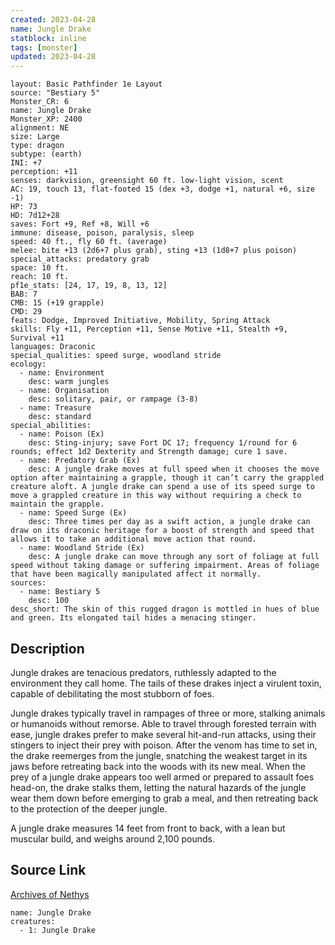 ```yaml
---
created: 2023-04-28
name: Jungle Drake
statblock: inline
tags: [monster]
updated: 2023-04-28
---
```

```statblock
layout: Basic Pathfinder 1e Layout
source: "Bestiary 5"
Monster_CR: 6
name: Jungle Drake
Monster_XP: 2400
alignment: NE
size: Large
type: dragon
subtype: (earth)
INI: +7
perception: +11
senses: darkvision, greensight 60 ft. low-light vision, scent
AC: 19, touch 13, flat-footed 15 (dex +3, dodge +1, natural +6, size -1)
HP: 73
HD: 7d12+28
saves: Fort +9, Ref +8, Will +6
immune: disease, poison, paralysis, sleep
speed: 40 ft., fly 60 ft. (average)
melee: bite +13 (2d6+7 plus grab), sting +13 (1d8+7 plus poison)
special_attacks: predatory grab
space: 10 ft.
reach: 10 ft.
pf1e_stats: [24, 17, 19, 8, 13, 12]
BAB: 7
CMB: 15 (+19 grapple)
CMD: 29
feats: Dodge, Improved Initiative, Mobility, Spring Attack
skills: Fly +11, Perception +11, Sense Motive +11, Stealth +9, Survival +11
languages: Draconic
special_qualities: speed surge, woodland stride
ecology:
  - name: Environment
    desc: warm jungles
  - name: Organisation
    desc: solitary, pair, or rampage (3-8)
  - name: Treasure
    desc: standard
special_abilities:
  - name: Poison (Ex)
    desc: Sting-injury; save Fort DC 17; frequency 1/round for 6 rounds; effect 1d2 Dexterity and Strength damage; cure 1 save.
  - name: Predatory Grab (Ex)
    desc: A jungle drake moves at full speed when it chooses the move option after maintaining a grapple, though it can’t carry the grappled creature aloft. A jungle drake can spend a use of its speed surge to move a grappled creature in this way without requiring a check to maintain the grapple.
  - name: Speed Surge (Ex)
    desc: Three times per day as a swift action, a jungle drake can draw on its draconic heritage for a boost of strength and speed that allows it to take an additional move action that round.
  - name: Woodland Stride (Ex)
    desc: A jungle drake can move through any sort of foliage at full speed without taking damage or suffering impairment. Areas of foliage that have been magically manipulated affect it normally.
sources:
  - name: Bestiary 5
    desc: 100
desc_short: The skin of this rugged dragon is mottled in hues of blue and green. Its elongated tail hides a menacing stinger.
```
## Description
Jungle drakes are tenacious predators, ruthlessly adapted to the environment they call home. The tails of these drakes inject a virulent toxin, capable of debilitating the most stubborn of foes.

Jungle drakes typically travel in rampages of three or more, stalking animals or humanoids without remorse. Able to travel through forested terrain with ease, jungle drakes prefer to make several hit-and-run attacks, using their stingers to inject their prey with poison. After the venom has time to set in, the drake reemerges from the jungle, snatching the weakest target in its jaws before retreating back into the woods with its new meal. When the prey of a jungle drake appears too well armed or prepared to assault foes head-on, the drake stalks them, letting the natural hazards of the jungle wear them down before emerging to grab a meal, and then retreating back to the protection of the deeper jungle.

A jungle drake measures 14 feet from front to back, with a lean but muscular build, and weighs around 2,100 pounds.
## Source Link
[Archives of Nethys](https://aonprd.com/MonsterDisplay.aspx?ItemName=Jungle%20Drake)
```encounter-table
name: Jungle Drake
creatures:
  - 1: Jungle Drake
```
